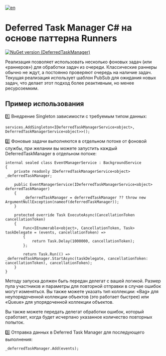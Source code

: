 [![en](https://img.shields.io/badge/lang-en-red.svg)](./README.md)

# Deferred Task Manager C# на основе паттерна Runners

[![NuGet version (DeferredTaskManager)](https://img.shields.io/nuget/v/DeferredTaskManager.svg?style=flat-square)](https://www.nuget.org/packages/DeferredTaskManager)

Реализация позволяет использовать несколько фоновых задач (или «раннеров») для обработки задач из очереди. Классические раннеры обычно не ждут, а постоянно проверяют очередь на наличие задач. Текущая реализация использует шаблон PubSub для ожидания новых задач, что делает этот подход более реактивным, но менее ресурсоемким.

## Пример использования

1️⃣ Внедрение Singleton зависимости с требуемым типом данных:

```
services.AddSingleton<IDeferredTaskManagerService<object>, DeferredTaskManagerService<object>>();
```

2️⃣ Фоновые задачи выполняются в отдельном потоке от фоновой службы, при желании вы можете запустить каждый DeferredTaskManager в отдельном потоке:

```
internal sealed class EventManagerService : BackgroundService
{
    private readonly IDeferredTaskManagerService<object> _deferredTaskManager;

    public EventManagerService(IDeferredTaskManagerService<object> deferredTaskManager)
    {
        _deferredTaskManager = deferredTaskManager ?? throw new ArgumentNullException(nameof(deferredTaskManager));
    }

    protected override Task ExecuteAsync(CancellationToken cancellationToken)
    {
        Func<IEnumerable<object>, CancellationToken, Task> taskDelegate = (events, cancellationToken) =>
        {
            return Task.Delay(1000000, cancellationToken);
        };

        return Task.Run(() => _deferredTaskManager.StartAsync(taskDelegate, cancellationToken: cancellationToken), cancellationToken);
    }
}
```

Методу запуска должен быть передан делегат с вашей логикой. Размер пула участников и параметры для повторной отправки в случае ошибок могут изменяться. Вы также можете указать тип коллекции: «Bag» для неупорядоченной коллекции объектов (это работает быстрее) или «Queue» для упорядоченной коллекции объектов.

Вы также можете передать делегат обработки ошибок, который сработает, когда будет исчерпано указанное количество повторных попыток.

3️⃣ Отправка данных в Deferred Task Manager для последующего выполнения:

```
_deferredTaskManager.Add(events);
```
